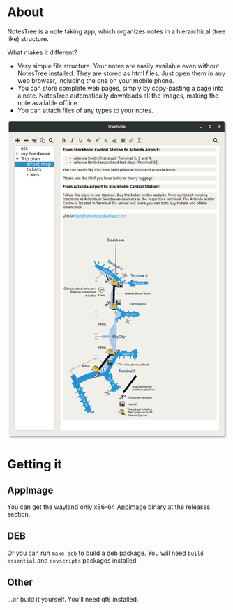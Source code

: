 # About

NotesTree is a note taking app, which organizes notes in a hierarchical (tree like) structure.

What makes it different?

* Very simple file structure. Your notes are easily available even without NotesTree installed. They are stored as html files. Just open them in any web browser, including the one on your mobile phone.
* You can store complete web pages, simply by copy-pasting a page into a note. NotesTree automatically downloads all the images, making the note available offline.
* You can attach files of any types to your notes.

![screenshot](screenshot.png) 

# Getting it

## AppImage

You can get the wayland only x86-64 [Appimage](https://appimage.org/) binary at the releases section.

## DEB

Or you can run `make-deb` to build a deb package. You will need `build-essential` and `devscripts` packages installed.

## Other
 
...or build it yourself. You'll need qt6 installed.
